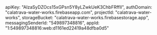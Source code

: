apiKey: "AIzaSyDZOcs15xGPsn5Y8yLZwkUeK3ChbFRfflI",
authDomain: "calatrava-water-works.firebaseapp.com",
projectId: "calatrava-water-works",
storageBucket: "calatrava-water-works.firebasestorage.app",
messagingSenderId: "549897348816",
appId: "1:549897348816:web:d1161ed22419a48dfba0d5"
